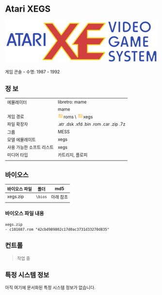 # Atari XEGS

![](title.svg)

게임 콘솔 - 수명: 1987 - 1992


## 정 보

|||
|---|---|
| 에뮬레이터 | libretro: mame |
|  | mame |
| 게임 경로 | ![](../../icon.png)roms \ ![](../../icon.png)xegs |
| 파일 확장자 | .atr .dsk .xfd .bin .rom .car .zip .7z |
| 그룹 | MESS |
| 모델 에뮬레이트 | xegs |
| 사용 가능한 소프트 리스트 | xegs |
| 미디어 타입 | 카트리지, 플로피 |
|||


## 바이오스

| 바이오스 파일 | 폴더 | md5 |
|---|---|---|
| xegs.zip | `\bios` | 아래 참조 |
|||


### 바이오스 파일 내용
```
xegs.zip
- c101687.rom "42cbd989802c17d0ac3731d33270d835"
```


## 컨트롤
> 작업 중


## 특정 시스템 정보

아직 여기에 문서화된 특정 시스템 정보가 없습니다.